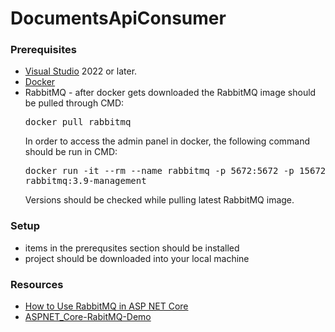 # DocumentsApiConsumer

### Prerequisites
* [Visual Studio](https://visualstudio.microsoft.com/vs/) 2022 or later.
* [Docker](https://www.docker.com/)
* RabbitMQ - after docker gets downloaded the RabbitMQ image should be pulled through CMD: <pre>docker pull rabbitmq</pre>
In order to access the admin panel in docker, the following command should be run in CMD: <pre>docker run -it --rm --name rabbitmq -p 5672:5672 -p 15672:15672 rabbitmq:3.9-management</pre>
Versions should be checked while pulling latest RabbitMQ image.

### Setup
- items in the prerequsites section should be installed
- project should be downloaded into your local machine

### Resources
* [How to Use RabbitMQ in ASP NET Core](https://www.freecodespot.com/blog/use-rabbitmq-in-asp-net-core/)
* [ASPNET_Core-RabitMQ-Demo](https://github.com/coderbugzz/ASPNET_Core-RabitMQ-Demo)
